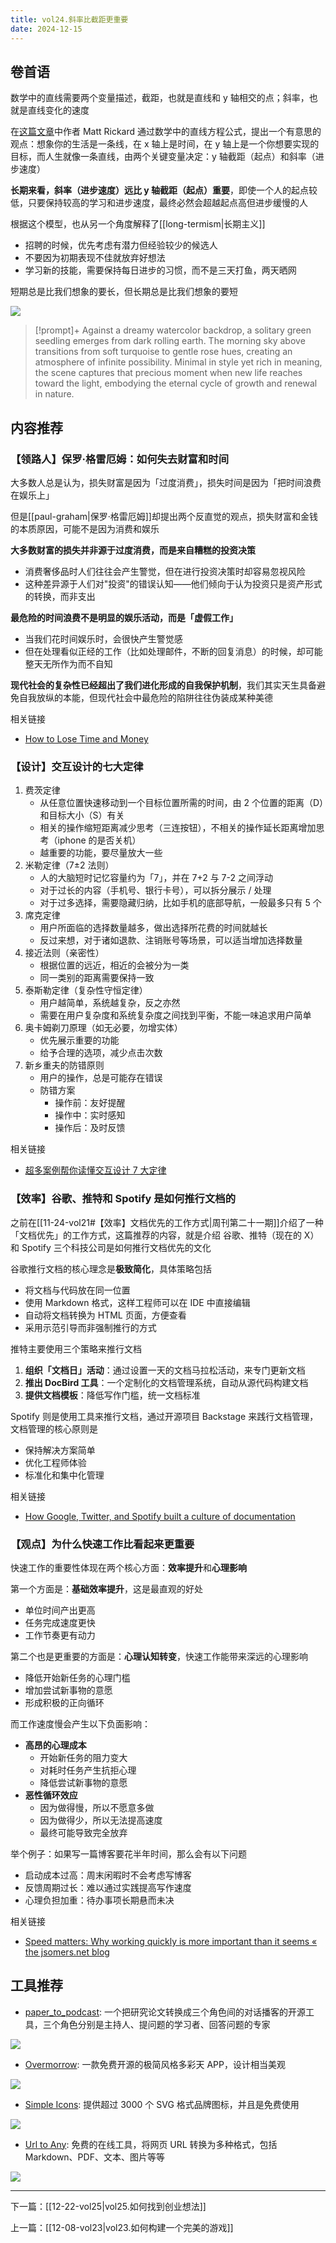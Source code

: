```yaml
---
title: vol24.斜率比截距更重要
date: 2024-12-15
---
```

## 卷首语

数学中的直线需要两个变量描述，截距，也就是直线和 y 轴相交的点；斜率，也就是直线变化的速度

在[这篇文章](https://matt-rickard.com/hire-slope-not-intercept)中作者 Matt Rickard 通过数学中的直线方程公式，提出一个有意思的观点：想象你的生活是一条线，在 x 轴上是时间，在 y 轴上是一个你想要实现的目标，而人生就像一条直线，由两个关键变量决定：y 轴截距（起点）和斜率（进步速度）

**长期来看，斜率（进步速度）远比 y 轴截距（起点）重要**，即使一个人的起点较低，只要保持较高的学习和进步速度，最终必然会超越起点高但进步缓慢的人

根据这个模型，也从另一个角度解释了[[long-termism|长期主义]]

- 招聘的时候，优先考虑有潜力但经验较少的候选人
- 不要因为初期表现不佳就放弃好想法
- 学习新的技能，需要保持每日进步的习惯，而不是三天打鱼，两天晒网

短期总是比我们想象的要长，但长期总是比我们想象的要短

![](https://notesimgs.oss-cn-shanghai.aliyuncs.com/img/202412151123846.jpg)

> [!prompt]+
> Against a dreamy watercolor backdrop, a solitary green seedling emerges from dark rolling earth. The morning sky above transitions from soft turquoise to gentle rose hues, creating an atmosphere of infinite possibility. Minimal in style yet rich in meaning, the scene captures that precious moment when new life reaches toward the light, embodying the eternal cycle of growth and renewal in nature.

## 内容推荐

### 【领路人】保罗·格雷厄姆：如何失去财富和时间

大多数人总是认为，损失财富是因为「过度消费」，损失时间是因为「把时间浪费在娱乐上」

但是[[paul-graham|保罗·格雷厄姆]]却提出两个反直觉的观点，损失财富和金钱的本质原因，可能不是因为消费和娱乐

**大多数财富的损失并非源于过度消费，而是来自糟糕的投资决策**

- 消费奢侈品时人们往往会产生警觉，但在进行投资决策时却容易忽视风险
- 这种差异源于人们对"投资"的错误认知——他们倾向于认为投资只是资产形式的转换，而非支出

**最危险的时间浪费不是明显的娱乐活动，而是「虚假工作」**

- 当我们花时间娱乐时，会很快产生警觉感
- 但在处理看似正经的工作（比如处理邮件，不断的回复消息）的时候，却可能整天无所作为而不自知

**现代社会的复杂性已经超出了我们进化形成的自我保护机制**，我们其实天生具备避免自我放纵的本能，但现代社会中最危险的陷阱往往伪装成某种美德

相关链接

- [How to Lose Time and Money](https://paulgraham.com/selfindulgence.html)

### 【设计】交互设计的七大定律

1. 费茨定律
    - 从任意位置快速移动到一个目标位置所需的时间，由 2 个位置的距离（D）和目标大小（S）有关
    - 相关的操作缩短距离减少思考（三连按钮），不相关的操作延长距离增加思考（iphone 的是否关机）
    - 越重要的功能，要尽量放大一些
2. 米勒定律（7±2 法则）
    - 人的大脑短时记忆容量约为「7」，并在 7+2 与 7-2 之间浮动
    - 对于过长的内容（手机号、银行卡号），可以拆分展示 / 处理
    - 对于过多选择，需要隐藏归纳，比如手机的底部导航，一般最多只有 5 个
3. 席克定律
    - 用户所面临的选择数量越多，做出选择所花费的时间就越长
    - 反过来想，对于诸如退款、注销账号等场景，可以适当增加选择数量
4. 接近法则（亲密性）
    - 根据位置的远近，相近的会被分为一类
    - 同一类别的距离需要保持一致
5. 泰斯勒定律（复杂性守恒定律）
    - 用户越简单，系统越复杂，反之亦然
    - 需要在用户复杂度和系统复杂度之间找到平衡，不能一味追求用户简单
6. 奥卡姆剃刀原理（如无必要，勿增实体）
    - 优先展示重要的功能
    - 给予合理的选项，减少点击次数
7. 新乡重夫的防错原则
    - 用户的操作，总是可能存在错误
    - 防错方案
        - 操作前：友好提醒
        - 操作中：实时感知
        - 操作后：及时反馈

相关链接

- [超多案例帮你读懂交互设计 7 大定律](https://www.uisdc.com/7-interactive-design-law)

### 【效率】谷歌、推特和 Spotify 是如何推行文档的

之前在[[11-24-vol21#【效率】文档优先的工作方式|周刊第二十一期]]介绍了一种「文档优先」的工作方式，这篇推荐的内容，就是介绍 谷歌、推特（现在的 X）和 Spotify 三个科技公司是如何推行文档优先的文化

谷歌推行文档的核心理念是**极致简化**，具体策略包括

- 将文档与代码放在同一位置
- 使用 Markdown 格式，这样工程师可以在 IDE 中直接编辑
- 自动将文档转换为 HTML 页面，方便查看
- 采用示范引导而非强制推行的方式

推特主要使用三个策略来推行文档

1. **组织「文档日」活动**：通过设置一天的文档马拉松活动，来专门更新文档
2. **推出 DocBird 工具**：一个定制化的文档管理系统，自动从源代码构建文档
2. **提供文档模板**：降低写作门槛，统一文档标准

Spotify 则是使用工具来推行文档，通过开源项目 Backstage 来践行文档管理，文档管理的核心原则是

- 保持解决方案简单
- 优化工程师体验
- 标准化和集中化管理

相关链接

- [How Google, Twitter, and Spotify built a culture of documentation](https://www.doctave.com/blog/2021/09/07/how-google-twitter-and-spotify-build-culture-of-documentation.html)

### 【观点】为什么快速工作比看起来更重要

快速工作的重要性体现在两个核心方面：**效率提升**和**心理影响**

第一个方面是：**基础效率提升**，这是最直观的好处

- 单位时间产出更高
- 任务完成速度更快
- 工作节奏更有动力

第二个也是更重要的方面是：**心理认知转变**，快速工作能带来深远的心理影响

- 降低开始新任务的心理门槛
- 增加尝试新事物的意愿
- 形成积极的正向循环

而工作速度慢会产生以下负面影响：

- **高昂的心理成本**
    - 开始新任务的阻力变大
    - 对耗时任务产生抗拒心理
    - 降低尝试新事物的意愿
- **恶性循环效应**
    - 因为做得慢，所以不愿意多做
    - 因为做得少，所以无法提高速度
    - 最终可能导致完全放弃

举个例子：如果写一篇博客要花半年时间，那么会有以下问题

- 启动成本过高：周末闲暇时不会考虑写博客
- 反馈周期过长：难以通过实践提高写作速度
- 心理负担加重：待办事项长期悬而未决

相关链接

- [Speed matters: Why working quickly is more important than it seems « the jsomers.net blog](https://jsomers.net/blog/speed-matters)

## 工具推荐

- [paper_to_podcast](https://github.com/Azzedde/paper_to_podcast): 一个把研究论文转换成三个角色间的对话播客的开源工具，三个角色分别是主持人、提问题的学习者、回答问题的专家

![](https://notesimgs.oss-cn-shanghai.aliyuncs.com/img/202412151124569.png)

- [Overmorrow](https://github.com/bmaroti9/Overmorrow): 一款免费开源的极简风格多彩天 APP，设计相当美观

![](https://notesimgs.oss-cn-shanghai.aliyuncs.com/img/202412151124092.png)

- [Simple Icons](https://simpleicons.org/): 提供超过 3000 个 SVG 格式品牌图标，并且是免费使用

![](https://notesimgs.oss-cn-shanghai.aliyuncs.com/img/202412151124182.png)

- [Url to Any](https://www.urltoany.com/zh): 免费的在线工具，将网页 URL 转换为多种格式，包括 Markdown、PDF、文本、图片等等

![](https://notesimgs.oss-cn-shanghai.aliyuncs.com/img/202412151123011.png)

---

下一篇：[[12-22-vol25|vol25.如何找到创业想法]]

上一篇：[[12-08-vol23|vol23.如何构建一个完美的游戏]]
